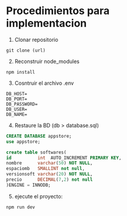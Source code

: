 # Procedimientos para implementacion #

1. Clonar repositorio
```
git clone (url)
```

2. Reconstruir node_modules
```
npm install
```

3. Cosntruir el archivo .env

```
DB_HOST= 
DB_PORT= 
DB_PASSWORD= 
DB_USER= 
DB_NAME= 
```

4. Restaure la BD (db > database.sql)
```sql
CREATE DATABASE appstore;
use appstore;

create table softwares(
id          int  AUTO_INCREMENT PRIMARY KEY,
nombre      varchar(50) NOT NULL,
espaciomb   SMALLINT not null,
versionsoft varchar(20) NOT NULL,
precio      DECIMAL(7,2) not null
)ENGINE = INNODB;
```
5. ejecute el proyecto:

```
npm run dev
```
